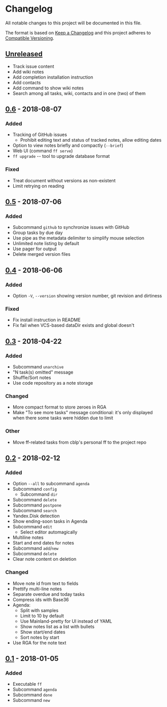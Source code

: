 # Changelog
All notable changes to this project will be documented in this file.

The format is based on [Keep a Changelog](http://keepachangelog.com/en/1.0.0/)
and this project adheres to
[Compatible Versioning](https://github.com/staltz/comver).

## [Unreleased]
- Track issue content
- Add wiki notes
- Add completion installation instruction
- Add contacts
- Add command to show wiki notes
- Search among all tasks, wiki, contacts and in one (two) of them

## [0.6] - 2018-08-07
### Added
- Tracking of GitHub issues
  - Prohibit editing text and status of tracked notes, allow editing dates
- Option to view notes briefly and compactly (`--brief`)
- Web UI (command `ff serve`)
- `ff upgrade` -- tool to upgrade database format

### Fixed
- Treat document without versions as non-existent
- Limit retrying on reading

## [0.5] - 2018-07-06
### Added
- Subcommand `github` to synchronize issues with GitHub
- Group tasks by due day
- Use pipe as the metadata delimiter to simplify mouse selection
- Unlimited note listing by default
- Use pager for output
- Delete merged version files

## [0.4] - 2018-06-06
### Added
- Option `-V`, `--version` showing version number, git revision and dirtiness
### Fixed
- Fix install instruction in README
- Fix fail when VCS-based dataDir exists and global doesn't

## [0.3] - 2018-04-22
### Added
- Subcommand `unarchive`
- "N task(s) omitted" message
- Shuffle/Sort notes
- Use code repository as a note storage

### Changed
- More compact format to store zeroes in RGA
- Make "To see more tasks" message conditional:
  it's only displayed when there some tasks were hidden due to limit

### Other
- Move ff-related tasks from cblp's personal ff to the project repo

## [0.2] - 2018-02-12
### Added
- Option `--all` to subcommand `agenda`
- Subcommand `config`
  - Subcommand `dir`
- Subcommand `delete`
- Subcommand `postpone`
- Subcommand `search`
- Yandex.Disk detection
- Show ending-soon tasks in Agenda
- Subcommand `edit`
  - Select editor automagically
- Multiline notes
- Start and end dates for notes
- Subcommand `add`/`new`
- Subcommand `delete`
- Clear note content on deletion

### Changed
- Move note id from text to fields
- Prettify multi-line notes
- Separate overdue and today tasks
- Compress ids with Base36
- Agenda:
  - Split with samples
  - Limit to 10 by default
  - Use Mainland-pretty for UI instead of YAML
  - Show notes list as a list with bullets
  - Show start/end dates
  - Sort notes by start
- Use RGA for the note text

## [0.1] - 2018-01-05
### Added
- Executable `ff`
- Subcommand `agenda`
- Subcommand `done`
- Subcommand `new`

[Unreleased]: https://github.com/ff-notes/ff/compare/v0.6...HEAD
[0.6]: https://github.com/ff-notes/ff/compare/v0.5...v0.6
[0.5]: https://github.com/ff-notes/ff/compare/v0.4...v0.5
[0.4]: https://github.com/ff-notes/ff/compare/v0.3...v0.4
[0.3]: https://github.com/ff-notes/ff/compare/v0.2...v0.3
[0.2]: https://github.com/ff-notes/ff/compare/0.1...v0.2
[0.1]: https://github.com/ff-notes/ff/tree/0.1
